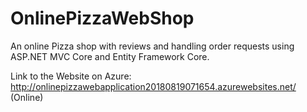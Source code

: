 # OnlinePizzaWebShop
An online Pizza shop with reviews and handling order requests using ASP.NET MVC Core and Entity Framework Core. 

Link to the Website on Azure: http://onlinepizzawebapplication20180819071654.azurewebsites.net/ (Online)

